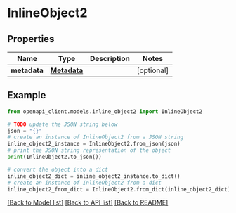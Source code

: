 # InlineObject2


## Properties

Name | Type | Description | Notes
------------ | ------------- | ------------- | -------------
**metadata** | [**Metadata**](Metadata.md) |  | [optional] 

## Example

```python
from openapi_client.models.inline_object2 import InlineObject2

# TODO update the JSON string below
json = "{}"
# create an instance of InlineObject2 from a JSON string
inline_object2_instance = InlineObject2.from_json(json)
# print the JSON string representation of the object
print(InlineObject2.to_json())

# convert the object into a dict
inline_object2_dict = inline_object2_instance.to_dict()
# create an instance of InlineObject2 from a dict
inline_object2_from_dict = InlineObject2.from_dict(inline_object2_dict)
```
[[Back to Model list]](../README.md#documentation-for-models) [[Back to API list]](../README.md#documentation-for-api-endpoints) [[Back to README]](../README.md)


